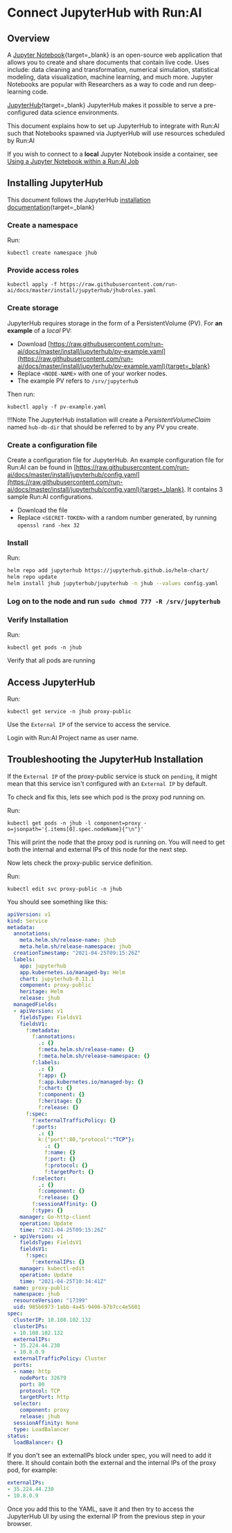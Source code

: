 # Connect JupyterHub with Run:AI


## Overview

A [Jupyter Notebook](https://jupyter.org){target=_blank} is an open-source web application that allows you to create and share documents that contain live code. Uses include: data cleaning and transformation, numerical simulation, statistical modeling, data visualization, machine learning, and much more. Jupyter Notebooks are popular with Researchers as a way to code and run deep-learning code. 

[JupyterHub](https://jupyter.org/hub){target=_blank} JupyterHub makes it possible to serve a pre-configured data science environments.

This document explains how to set up JupyterHub to integrate with Run:AI such that Notebooks spawned via JuptyerHub will use resources scheduled by Run:AI

If you wish to connect to a __local__ Jupyter Notebook inside a container, see [Using a Jupyter Notebook within a Run:AI Job](../../Researcher/tools/dev-jupyter.md) 


## Installing JupyterHub

This document follows the JupyterHub [installation documentation](https://zero-to-jupyterhub.readthedocs.io/en/stable/jupyterhub/installation.html){target=_blank}

### Create a namespace

Run:

```
kubectl create namespace jhub
```

### Provide access roles

```
kubectl apply -f https://raw.githubusercontent.com/run-ai/docs/master/install/jupyterhub/jhubroles.yaml
```

### Create storage

JupyterHub requires storage in the form of a PersistentVolume (PV). For __an example__ of a _local_ PV:

* Download [https://raw.githubusercontent.com/run-ai/docs/master/install/jupyterhub/pv-example.yaml](https://raw.githubusercontent.com/run-ai/docs/master/install/jupyterhub/pv-example.yaml){target=_blank} 
* Replace `<NODE-NAME>` with one of your worker nodes. 
* The example PV refers to `/srv/jupyterhub`

Then run:

```
kubectl apply -f pv-example.yaml 
```

!!!Note
    The JupyterHub installation will create a _PersistentVolumeClaim_ named `hub-db-dir` that should be referred to by any PV you create.

### Create a configuration file

Create a configuration file for JupyterHub. An example configuration file for Run:AI can be found in [https://raw.githubusercontent.com/run-ai/docs/master/install/jupyterhub/config.yaml](https://raw.githubusercontent.com/run-ai/docs/master/install/jupyterhub/config.yaml){target=_blank}. It contains 3 sample Run:AI configurations. 

* Download the file 
* Replace `<SECRET-TOKEN>` with a random number generated, by running `openssl rand -hex 32`

### Install

Run:

``` bash 
helm repo add jupyterhub https://jupyterhub.github.io/helm-chart/
helm repo update
helm install jhub jupyterhub/jupyterhub -n jhub --values config.yaml
```

### Log on to the node and run `sudo chmod 777 -R /srv/jupyterhub`

### Verify Installation

Run: 

```
kubectl get pods -n jhub
```

Verify that all pods are running


## Access JupyterHub

Run:

```
kubectl get service -n jhub proxy-public
```

Use the `External IP` of the service to access the service.

Login with Run:AI Project name as user name.

## Troubleshooting the JupyterHub Installation

If the `External IP` of the proxy-public service is stuck on `pending`, it might mean that this service isn't configured with an `External IP` by default.

To check and fix this, lets see which pod is the proxy pod running on.

Run: 

```
kubectl get pods -n jhub -l component=proxy -o=jsonpath='{.items[0].spec.nodeName}{"\n"}'
```
This will print the node that the proxy pod is running on.
You will need to get both the internal and external IPs of this node for the next step. 

Now lets check the proxy-public service definition.

Run:

```
kubectl edit svc proxy-public -n jhub
```

You should see something like this:

```yaml
apiVersion: v1
kind: Service
metadata:
  annotations:
    meta.helm.sh/release-name: jhub
    meta.helm.sh/release-namespace: jhub
  creationTimestamp: "2021-04-25T09:15:26Z"
  labels:
    app: jupyterhub
    app.kubernetes.io/managed-by: Helm
    chart: jupyterhub-0.11.1
    component: proxy-public
    heritage: Helm
    release: jhub
  managedFields:
  - apiVersion: v1
    fieldsType: FieldsV1
    fieldsV1:
      f:metadata:
        f:annotations:
          .: {}
          f:meta.helm.sh/release-name: {}
          f:meta.helm.sh/release-namespace: {}
        f:labels:
          .: {}
          f:app: {}
          f:app.kubernetes.io/managed-by: {}
          f:chart: {}
          f:component: {}
          f:heritage: {}
          f:release: {}
      f:spec:
        f:externalTrafficPolicy: {}
        f:ports:
          .: {}
          k:{"port":80,"protocol":"TCP"}:
            .: {}
            f:name: {}
            f:port: {}
            f:protocol: {}
            f:targetPort: {}
        f:selector:
          .: {}
          f:component: {}
          f:release: {}
        f:sessionAffinity: {}
        f:type: {}
    manager: Go-http-client
    operation: Update
    time: "2021-04-25T09:15:26Z"
  - apiVersion: v1
    fieldsType: FieldsV1
    fieldsV1:
      f:spec:
        f:externalIPs: {}
    manager: kubectl-edit
    operation: Update
    time: "2021-04-25T10:34:41Z"
  name: proxy-public
  namespace: jhub
  resourceVersion: "17399"
  uid: 985b6973-1abb-4a45-9406-b7b7cc4e5601
spec:
  clusterIP: 10.108.102.132
  clusterIPs:
  - 10.108.102.132
  externalIPs:
  - 35.224.44.230
  - 10.8.0.9
  externalTrafficPolicy: Cluster
  ports:
  - name: http
    nodePort: 32679
    port: 80
    protocol: TCP
    targetPort: http
  selector:
    component: proxy
    release: jhub
  sessionAffinity: None
  type: LoadBalancer
status:
  loadBalancer: {}
```

If you don't see an externalIPs block under spec, you will need to add it there.
It should contain both the external and the internal IPs of the proxy pod, for example:

```yaml
externalIPs:
- 35.224.44.230
- 10.8.0.9
```

Once you add this to the YAML, save it and then try to access the JupyterHub UI by using the external IP from the previous step in your browser.

